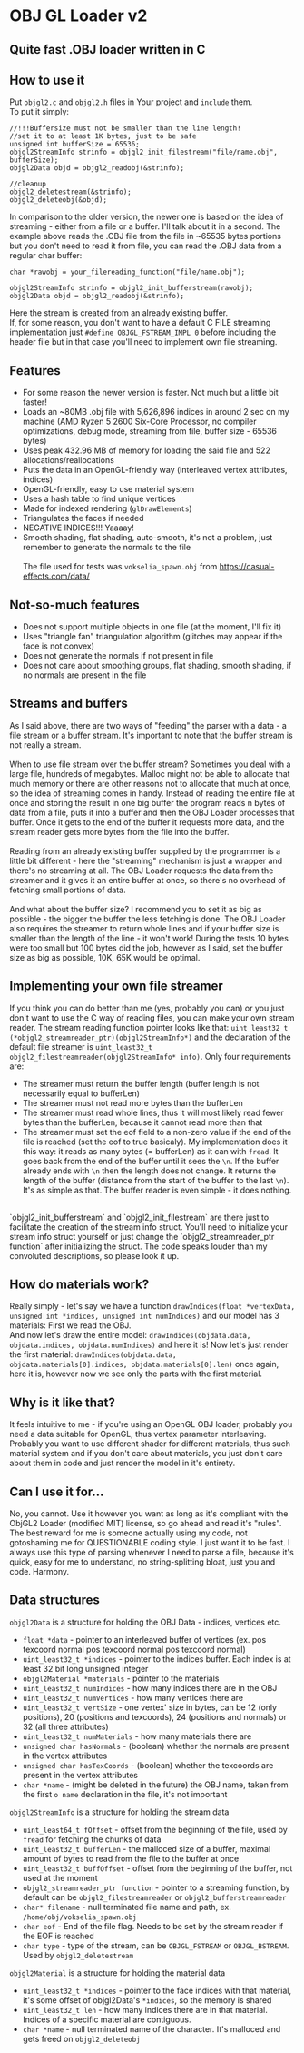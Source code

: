# OBJ GL Loader v2
## Quite fast .OBJ loader written in C

## How to use it
Put ```objgl2.c``` and ```objgl2.h``` files in Your project and ```include``` them.
<br/>
To put it simply:
```
//!!!Buffersize must not be smaller than the line length!
//set it to at least 1K bytes, just to be safe
unsigned int bufferSize = 65536;
objgl2StreamInfo strinfo = objgl2_init_filestream("file/name.obj", bufferSize);
objgl2Data objd = objgl2_readobj(&strinfo);

//cleanup
objgl2_deletestream(&strinfo);
objgl2_deleteobj(&objd);
```
In comparison to the older version, the newer one is based on the idea of streaming - either from a file or a buffer.
I'll talk about it in a second. The example above reads the .OBJ file from the file in ~65535 bytes portions but you don't need to read it from file, you can read the .OBJ data from a regular char buffer:
```
char *rawobj = your_filereading_function("file/name.obj");

objgl2StreamInfo strinfo = objgl2_init_bufferstream(rawobj);
objgl2Data objd = objgl2_readobj(&strinfo);
```
Here the stream is created from an already existing buffer.
<br/>
If, for some reason, you don't want to have a default C FILE streaming implementation just `#define OBJGL_FSTREAM_IMPL 0` before
including the header file but in that case you'll need to implement own file streaming.

## Features
* For some reason the newer version is faster. Not much but a little bit faster!
* Loads an ~80MB .obj file with 5,626,896 indices in around 2 sec on my machine (AMD Ryzen 5 2600 Six-Core Processor, no compiler optimizations, debug mode, streaming from file, buffer size - 65536 bytes)
* Uses peak 432.96 MB of memory for loading the said file and 522 allocations/reallocations
* Puts the data in an OpenGL-friendly way (interleaved vertex attributes, indices)
* OpenGL-friendly, easy to use material system
* Uses a hash table to find unique vertices
* Made for indexed rendering (`glDrawElements`)
* Triangulates the faces if needed
* NEGATIVE INDICES!!! Yaaaay!
* Smooth shading, flat shading, auto-smooth, it's not a problem, just remember to generate the normals to the file<br/><br/>
The file used for tests was `vokselia_spawn.obj` from https://casual-effects.com/data/
## Not-so-much features
* Does not support multiple objects in one file (at the moment, I'll fix it)
* Uses "triangle fan" triangulation algorithm (glitches may appear if the face is not convex)
* Does not generate the normals if not present in file
* Does not care about smoothing groups, flat shading, smooth shading, if no normals are present in the file

## Streams and buffers
As I said above, there are two ways of "feeding" the parser with a data - a file stream or a buffer stream.
It's important to note that the buffer stream is not really a stream.<br/><br/>
When to use file stream over the buffer stream? Sometimes you deal with a large file, hundreds of megabytes. Malloc might not be able
to allocate that much memory or there are other reasons not to allocate that much at once, so the idea of streaming comes in handy.
Instead of reading the entire file at once and storing the result in one big buffer the program reads n bytes of data from a file, puts it into
a buffer and then the OBJ Loader processes that buffer. Once it gets to the end of the buffer it requests more data, and the stream reader gets more
bytes from the file into the buffer. <br/><br/>
Reading from an already existing buffer supplied by the programmer is a little bit different - here the "streaming" mechanism is just a wrapper and there's no streaming at all. The OBJ Loader requests the data from the streamer and it gives it an entire buffer at once, so there's no overhead of fetching small portions of data.
<br/><br/>
And what about the buffer size? I recommend you to set it as big as possible - the bigger the buffer the less fetching is done. The OBJ Loader also requires the streamer to return whole lines and if your buffer size is smaller than the length of the line - it won't work! During the tests 10 bytes were too small but 100 bytes did the job, however as I said, set the buffer size as big as possible, 10K, 65K would be optimal.

## Implementing your own file streamer
If you think you can do better than me (yes, probably you can) or you just don't want to use the C way of reading files, you can make your own stream reader.
The stream reading function pointer looks like that: `uint_least32_t (*objgl2_streamreader_ptr)(objgl2StreamInfo*)` and the declaration of the default
file streamer is `uint_least32_t objgl2_filestreamreader(objgl2StreamInfo* info)`.
Only four requirements are:
* The streamer must return the buffer length (buffer length is not necessarily equal to bufferLen)
* The streamer must not read more bytes than the bufferLen
* The streamer must read whole lines, thus it will most likely read fewer bytes than the bufferLen, because it cannot read more than that
* The streamer must set the eof field to a non-zero value if the end of the file is reached (set the eof to true basicaly).
My implementation does it this way: it reads as many bytes (= bufferLen) as it can with `fread`. It goes back from the end of the buffer until it sees the `\n`. If the buffer already ends with `\n` then the length does not change. It returns the length of the buffer (distance from the start of the buffer to the last `\n`). It's as simple as that. The buffer reader is even simple - it does nothing.
<br/>
`objgl2_init_bufferstream` and `objgl2_init_filestream` are there just to facilitate the creation of the stream info struct.
You'll need to initialize your stream info struct yourself or just change the `objgl2_streamreader_ptr function` after initializing the struct.
The code speaks louder than my convoluted descriptions, so please look it up.

## How do materials work?
Really simply - let's say we have a function `drawIndices(float *vertexData, unsigned int *indices, unsigned int numIndices)` and our model has 3 materials:
First we read the OBJ. <br/>
And now let's draw the entire model:
`drawIndices(objdata.data, objdata.indices, objdata.numIndices)` and here it is! 
Now let's just render the first material:
`drawIndices(objdata.data, objdata.materials[0].indices, objdata.materials[0].len)` once again, here it is, however now we see only the parts with the first material.

## Why is it like that?
It feels intuitive to me - if you're using an OpenGL OBJ loader, probably you need a data suitable for OpenGL, thus vertex parameter interleaving.
Probably you want to use different shader for different materials, thus such material system and if you don't care about materials,
you just don't care about them in code and just render the model in it's entirety.

## Can I use it for...
No, you cannot. Use it however you want as long as it's compliant with the ObjGL2 Loader (modified MIT) license, so go ahead and read it's "rules". The best reward for me is someone actually using my code, not gotoshaming me for QUESTIONABLE coding style. I just want it to be fast. I always use this type of parsing whenever I need to parse a file, because it's quick, easy for me to understand, no string-splitting bloat, just you and code. Harmony.

## Data structures
`objgl2Data` is a structure for holding the OBJ Data - indices, vertices etc.
* `float *data` - pointer to an interleaved buffer of vertices (ex. pos texcoord normal pos texcoord normal pos texcoord normal)
* `uint_least32_t *indices` - pointer to the indices buffer. Each index is at least 32 bit long unsigned integer
* `objgl2Material *materials` - pointer to the materials
* `uint_least32_t numIndices` - how many indices there are in the OBJ
* `uint_least32_t numVertices` - how many vertices there are
* `uint_least32_t vertSize` - one vertex' size in bytes, can be 12 (only positions), 20 (positions and texcoords), 24 (positions and normals) or 32 (all three attributes)
* `uint_least32_t numMaterials` - how many materials there are
* `unsigned char hasNormals` - (boolean) whether the normals are present in the vertex attributes
* `unsigned char hasTexCoords` - (boolean) whether the texcoords are present in the vertex attributes
* `char *name` - (might be deleted in the future) the OBJ name, taken from the first `o name` declaration in the file, it's not important

`objgl2StreamInfo` is a structure for holding the stream data
* `uint_least64_t fOffset` - offset from the beginning of the file, used by `fread` for fetching the chunks of data
* `uint_least32_t bufferLen` - the malloced size of a buffer, maximal amount of bytes to read from the file to the buffer at once
* `uint_least32_t buffOffset` - offset from the beginning of the buffer, not used at the moment
* `objgl2_streamreader_ptr function` - pointer to a streaming function, by default can be `objgl2_filestreamreader` or `objgl2_bufferstreamreader`
* `char* filename` - null terminated file name and path, ex. `/home/obj/vokselia_spawn.obj`
* `char eof` - End of the file flag. Needs to be set by the stream reader if the EOF is reached
* `char type` - type of the stream, can be `OBJGL_FSTREAM` or `OBJGL_BSTREAM`. Used by `objgl2_deletestream`

`objgl2Material` is a structure for holding the material data
* `uint_least32_t *indices` - pointer to the face indices with that material, it's some offset of objgl2Data's `*indices`, so the memory is shared
* `uint_least32_t len` - how many indices there are in that material. Indices of a specific material are contiguous.
* `char *name` - null terminated name of the character. It's malloced and gets freed on `objgl2_deleteobj`
